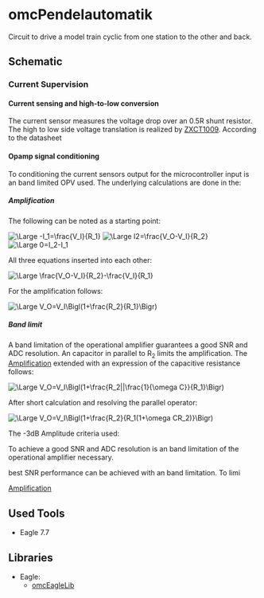 # omcPendelautomatik
Circuit to drive a model train cyclic from one station to the other and back.




## Schematic

### Current Supervision

#### Current sensing and high-to-low conversion
The current sensor measures the voltage drop over an 0.5R shunt resistor. The high to low side voltage translation
is realized by [ZXCT1009](https://www.diodes.com/assets/Datasheets/ZXCT1009.pdf). According to the datasheet

#### Opamp signal conditioning
To conditioning the current sensors output for the microcontroller input is an band limited OPV used. The
underlying calculations are done in the:

##### Amplification

The following can be noted as a starting point:

<img src="https://latex.codecogs.com/svg.latex?\Large&space;-I_1=\frac{V_I}{R_1}" title="\Large -I_1=\frac{V_I}{R_1}" />
<img src="https://latex.codecogs.com/svg.latex?\Large&space;I2=\frac{V_O-V_I}{R_2}" title="\Large I2=\frac{V_O-V_I}{R_2}" />
<img src="https://latex.codecogs.com/svg.latex?\Large&space;0=I_2-I_1" title="\Large 0=I_2-I_1" />


All three equations inserted into each other:

<img src="https://latex.codecogs.com/svg.latex?\Large&space;0=\frac{V_O-V_I}{R_2}-\frac{V_I}{R_1}" title="\Large \frac{V_O-V_I}{R_2}-\frac{V_I}{R_1}" />

For the amplification follows:

<img src="https://latex.codecogs.com/svg.latex?\Large&space;V_O=V_I\Bigl(1+\frac{R_2}{R_1}\Bigr)" title="\Large V_O=V_I\Bigl(1+\frac{R_2}{R_1}\Bigr)" />



##### Band limit
A band limitation of the operational amplifier guarantees a good SNR and ADC resolution. An capacitor in parallel to R<sub>2</sub> limits the amplification.
The [Amplification](#Amplification) extended with an expression of the capacitive resistance follows:

<img src="https://latex.codecogs.com/svg.latex?\Large&space;V_O=V_I\Bigl(1+\frac{R_2||\frac{1}{\omega C}}{R_1}\Bigr)" title="\Large V_O=V_I\Bigl(1+\frac{R_2||\frac{1}{\omega C}}{R_1}\Bigr)" />


After short calculation and resolving the parallel operator:

<img src="https://latex.codecogs.com/svg.latex?\Large&space;V_O=V_I\Bigl(1+\frac{R_2}{R_1(1+\omega CR_2)}\Bigr)" title="\Large V_O=V_I\Bigl(1+\frac{R_2}{R_1(1+\omega CR_2)}\Bigr)" />


The -3dB Amplitude criteria used:





To achieve a good SNR and ADC resolution is an band limitation of the operational amplifier necessary.


best SNR performance can be achieved with an band limitation. To limi


[Amplification](#Amplification)





## Used Tools
* Eagle 7.7


## Libraries
* Eagle:
    * [omcEagleLib](https://github.com/gallioleo/omcEagleLib)
	

